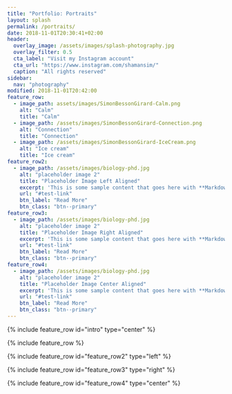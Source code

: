 ```yaml
---
title: "Portfolio: Portraits"
layout: splash
permalink: /portraits/
date: 2018-11-01T20:30:41+02:00
header:
  overlay_image: /assets/images/splash-photography.jpg
  overlay_filter: 0.5
  cta_label: "Visit my Instagram account"
  cta_url: "https://www.instagram.com/shamansim/"
  caption: "All rights reserved"
sidebar:
  nav: "photography"
modified: 2018-11-01T20:42:00
feature_row:
  - image_path: assets/images/SimonBessonGirard-Calm.png
    alt: "Calm"
    title: "Calm"
  - image_path: /assets/images/SimonBessonGirard-Connection.png
    alt: "Connection"
    title: "Connection"
  - image_path: /assets/images/SimonBessonGirard-IceCream.png
    alt: "Ice cream"
    title: "Ice cream"
feature_row2:
  - image_path: /assets/images/biology-phd.jpg
    alt: "placeholder image 2"
    title: "Placeholder Image Left Aligned"
    excerpt: 'This is some sample content that goes here with **Markdown** formatting. Left aligned with `type="left"`'
    url: "#test-link"
    btn_label: "Read More"
    btn_class: "btn--primary"
feature_row3:
  - image_path: /assets/images/biology-phd.jpg
    alt: "placeholder image 2"
    title: "Placeholder Image Right Aligned"
    excerpt: 'This is some sample content that goes here with **Markdown** formatting. Right aligned with `type="right"`'
    url: "#test-link"
    btn_label: "Read More"
    btn_class: "btn--primary"
feature_row4:
  - image_path: /assets/images/biology-phd.jpg
    alt: "placeholder image 2"
    title: "Placeholder Image Center Aligned"
    excerpt: 'This is some sample content that goes here with **Markdown** formatting. Centered with `type="center"`'
    url: "#test-link"
    btn_label: "Read More"
    btn_class: "btn--primary"
---
```


{% include feature_row id="intro" type="center" %}

{% include feature_row %}

{% include feature_row id="feature_row2" type="left" %}

{% include feature_row id="feature_row3" type="right" %}

{% include feature_row id="feature_row4" type="center" %}
